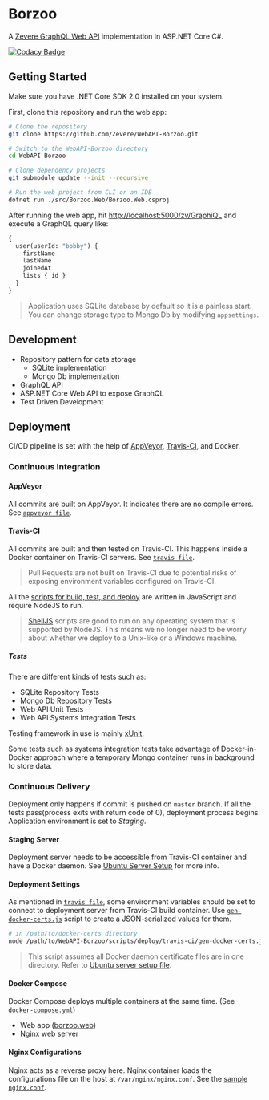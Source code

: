 # Borzoo

A [Zevere GraphQL Web API] implementation in ASP.NET Core C#.

[![Codacy Badge](https://api.codacy.com/project/badge/Grade/a168903a61c640e39bf7ceac74f95338)](https://www.codacy.com/app/Zevere/WebAPI-Borzoo?utm_source=github.com&amp;utm_medium=referral&amp;utm_content=Zevere/WebAPI-Borzoo&amp;utm_campaign=Badge_Grade)

## Getting Started

Make sure you have .NET Core SDK 2.0 installed on your system.

First, clone this repository and run the web app:

```sh
# Clone the repository
git clone https://github.com/Zevere/WebAPI-Borzoo.git

# Switch to the WebAPI-Borzoo directory
cd WebAPI-Borzoo

# Clone dependency projects
git submodule update --init --recursive

# Run the web project from CLI or an IDE
dotnet run ./src/Borzoo.Web/Borzoo.Web.csproj
```

After running the web app, hit [http://localhost:5000/zv/GraphiQL](http://localhost:5000/zv/GraphiQL) and execute a GraphQL query like:

```graphql
{
  user(userId: "bobby") {
    firstName
    lastName
    joinedAt
    lists { id }
  }
}
```

> Application uses SQLite database by default so it is a painless start. You can change storage type to Mongo Db by modifying `appsettings`.

## Development

- Repository pattern for data storage
  - SQLite implementation
  - Mongo Db implementation
- GraphQL API
- ASP.NET Core Web API to expose GraphQL
- Test Driven Development

## Deployment

CI/CD pipeline is set with the help of [AppVeyor], [Travis-CI], and Docker.

### Continuous Integration

#### AppVeyor

All commits are built on AppVeyor. It indicates there are no compile errors. See [`appveyor file`](./.appveyor.yml).

#### Travis-CI

All commits are built and then tested on Travis-CI. This happens inside a Docker container on Travis-CI servers. See [`travis file`](./.travis.yml).

> Pull Requests are not built on Travis-CI due to potential risks of exposing environment variables configured on Travis-CI.

All the [scripts for build, test, and deploy](./scripts) are written in JavaScript and require NodeJS to run.

> [ShellJS](https://github.com/shelljs/shelljs) scripts are good to run on any operating system that is supported by NodeJS. This means we no longer need to be worry about whether we deploy to a Unix-like or a Windows machine.

##### Tests

There are different kinds of tests such as:

- SQLite Repository Tests
- Mongo Db Repository Tests
- Web API Unit Tests
- Web API Systems Integration Tests

Testing framework in use is mainly [xUnit](https://github.com/xunit/xunit/).

Some tests such as systems integration tests take advantage of Docker-in-Docker approach where a temporary Mongo container runs in background to store data.

### Continuous Delivery

Deployment only happens if commit is pushed on `master` branch. If all the tests pass(process exits with return code of 0), deployment process begins. Application environment is set to _Staging_.

#### Staging Server

Deployment server needs to be accessible from Travis-CI container and have a Docker daemon. See [Ubuntu Server Setup](./scripts/deploy/ubuntu-server-setup.md) for more info.

#### Deployment Settings

As mentioned in [`travis file`](./.travis.yml), some environment variables should be set to connect to deployment server from Travis-CI build container. Use [`gen-docker-certs.js`](./scripts/deploy/travis-ci/gen-docker-certs.js) script to create a JSON-serialized values for them.

```bash
# in /path/to/docker-certs directory
node /path/to/WebAPI-Borzoo/scripts/deploy/travis-ci/gen-docker-certs.js
```

> This script assumes all Docker daemon certificate files are in one directory. Refer to [Ubuntu server setup file](./scripts/deploy/ubuntu-server-setup.md).

#### Docker Compose

Docker Compose deploys multiple containers at the same time. (See [`docker-compose.yml`](./scripts/deploy/docker-compose.yml))

- Web app ([borzoo.web](./scripts/deploy/Borzoo.Web.Dockerfile))
- Nginx web server

#### Nginx Configurations

Nginx acts as a reverse proxy here. Nginx container loads the configurations file on the host at `/var/nginx/nginx.conf`. See the [sample `nginx.conf`](./scripts/deploy/nginx.conf).

<!-- ------ -->

[Zevere GraphQL Web API]: https://github.com/Zevere/Zevere-Specs
[AppVeyor]: https://www.appveyor.com
[Travis-CI]: https://travis-ci.org